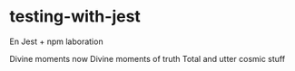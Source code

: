 # testing-with-jest
En Jest + npm laboration

Divine moments now
Divine moments of truth
Total and utter cosmic stuff
